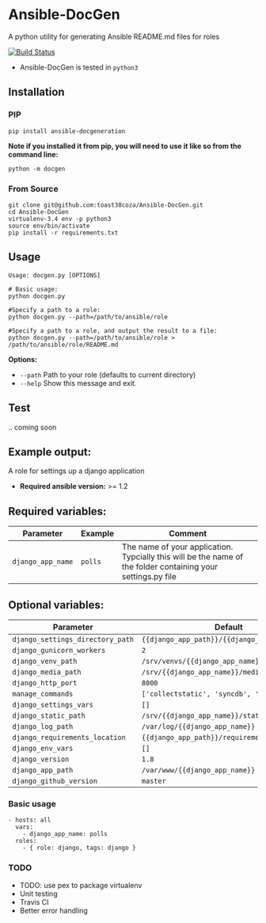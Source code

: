 # Ansible-DocGen
A python utility for generating Ansible README.md files for roles

[![Build Status](https://travis-ci.org/toast38coza/Ansible-DocGen.svg?branch=master)](https://travis-ci.org/toast38coza/Ansible-DocGen)

* Ansible-DocGen is tested in `python3`


## Installation

### PIP

    pip install ansible-docgeneration
    
**Note if you installed it from pip, you will need to use it like so from the command line:**

    python -m docgen

### From Source

```
git clone git@github.com:toast38coza/Ansible-DocGen.git
cd Ansible-DocGen
virtualenv-3.4 env -p python3
source env/bin/activate
pip install -r requirements.txt
```

## Usage

```
Usage: docgen.py [OPTIONS]

# Basic usage: 
python docgen.py

#Specify a path to a role: 
python docgen.py --path=/path/to/ansible/role

#Specify a path to a role, and output the result to a file: 
python docgen.py --path=/path/to/ansible/role > /path/to/ansible/role/README.md
```

**Options:**

* `--path`  Path to your role (defaults to current directory)
* `--help`       Show this message and exit.

## Test 

.. coming soon

## Example output:

A role for settings up a django application

* **Required ansible version:** >= 1.2


## Required variables:
| Parameter    | Example  | Comment  |
|--------------|----------|----------|
|`django_app_name`|`polls`|The name of your application. Typcially this will be the name of the folder containing your settings.py file|


## Optional variables:

| Parameter    | Default | 
|--------------|----------|
|`django_settings_directory_path`|`{{django_app_path}}/{{django_project_name}}`|
|`django_gunicorn_workers`|`2`|
|`django_venv_path`|`/srv/venvs/{{django_app_name}}`|
|`django_media_path`|`/srv/{{django_app_name}}/media`|
|`django_http_port`|`8000`|
|`manage_commands`|`['collectstatic', 'syncdb', 'migrate']`|
|`django_settings_vars`|`[]`|
|`django_static_path`|`/srv/{{django_app_name}}/static`|
|`django_log_path`|`/var/log/{{django_app_name}}`|
|`django_requirements_location`|`{{django_app_path}}/requirements.txt`|
|`django_env_vars`|`[]`|
|`django_version`|`1.8`|
|`django_app_path`|`/var/www/{{django_app_name}}`|
|`django_github_version`|`master`|


### Basic usage

```
- hosts: all
  vars:
    - django_app_name: polls
  roles:
    - { role: django, tags: django }

```

### TODO

* TODO: use pex to package virtualenv
* Unit testing
* Travis CI 
* Better error handling
